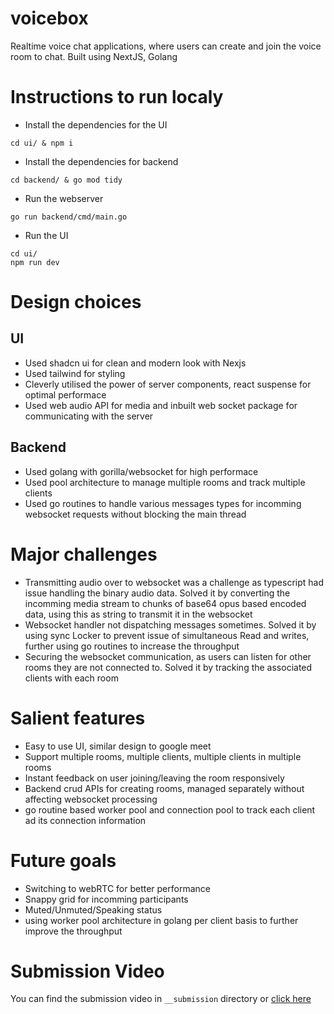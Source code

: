 # voicebox

Realtime voice chat applications, where users can create and join the voice room to chat. Built using NextJS, Golang

# Instructions to run localy

- Install the dependencies for the UI

```
cd ui/ & npm i
```

- Install the dependencies for backend

```
cd backend/ & go mod tidy
```

- Run the webserver

```
go run backend/cmd/main.go
```

- Run the UI

```
cd ui/
npm run dev
```

# Design choices

## UI

- Used shadcn ui for clean and modern look with Nexjs
- Used tailwind for styling
- Cleverly utilised the power of server components, react suspense for optimal performace
- Used web audio API for media and inbuilt web socket package for communicating with the server

## Backend

- Used golang with gorilla/websocket for high performace
- Used pool architecture to manage multiple rooms and track multiple clients
- Used go routines to handle various messages types for incomming websocket requests without blocking the main thread

# Major challenges

- Transmitting audio over to websocket was a challenge as typescript had issue handling the binary audio data. Solved it by converting the incomming media stream to chunks of base64 opus based encoded data, using this as string to transmit it in the websocket
- Websocket handler not dispatching messages sometimes. Solved it by using sync Locker to prevent issue of simultaneous Read and writes, further using go routines to increase the throughput
- Securing the websocket communication, as users can listen for other rooms they are not connected to. Solved it by tracking the associated clients with each room

# Salient features

- Easy to use UI, similar design to google meet
- Support multiple rooms, multiple clients, multiple clients in multiple rooms
- Instant feedback on user joining/leaving the room responsively
- Backend crud APIs for creating rooms, managed separately without affecting websocket processing
- go routine based worker pool and connection pool to track each client ad its connection information

# Future goals

- Switching to webRTC for better performance
- Snappy grid for incomming participants
- Muted/Unmuted/Speaking status
- using worker pool architecture in golang per client basis to further improve the throughput

# Submission Video

You can find the submission video in `__submission` directory or
[click here](/__submission/submission_video.mov)
